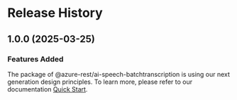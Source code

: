 # Release History
    
## 1.0.0 (2025-03-25)

### Features Added

The package of @azure-rest/ai-speech-batchtranscription is using our next generation design principles. To learn more, please refer to our documentation [Quick Start](https://aka.ms/azsdk/js/mgmt/quickstart).
